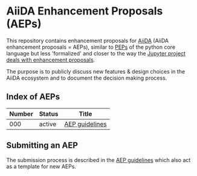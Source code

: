 # AiiDA Enhancement Proposals (AEPs)

This repository contains enhancement proposals for [AiiDA](www.aiida.net) (AiiDA
enhancement proposals = AEPs), similar to
[PEPs](https://www.python.org/dev/peps/) of the python core language but
less 'formalized' and closer to the way the [Jupyter project deals
with enhancement proposals](https://github.com/jupyter/enhancement-proposals).

The purpose is to publicly discuss new features & design choices in the AiiDA
ecosystem and to document the decision making process.


## Index of AEPs 

| Number | Status           | Title                                                            |
|--------|------------------|------------------------------------------------------------------|
| 000    | active           | [AEP guidelines](000_aep_guidelines/aep_guidelines.md)           | 

## Submitting an AEP
The submission process is described in the [AEP guidelines](0_aep_guidelines/aep_guidelines.md) which also act as a template for new AEPs. 
